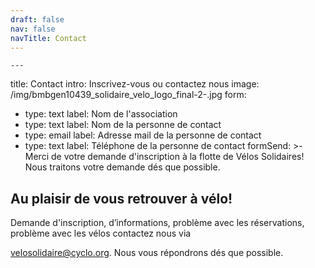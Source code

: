 ```yaml
---
draft: false
nav: false
navTitle: Contact
---
```

    ---
title: Contact
intro: Inscrivez-vous ou contactez nous
image: /img/bmbgen10439_solidaire_velo_logo_final-2-.jpg
form:
  - type: text
    label: Nom de l'association
  - type: text
    label: Nom de la personne de contact
  - type: email
    label: Adresse mail de la personne de contact
  - type: text
    label: Téléphone de la personne de contact
formSend: >-
  Merci de votre demande d'inscription à la flotte de Vélos Solidaires! Nous
  traitons votre demande dés que possible.

  Au plaisir de vous retrouver à vélo!
---
Demande d'inscription, d’informations, problème avec les réservations, problème avec les vélos contactez nous via

velosolidaire@cyclo.org. Nous vous répondrons dés que possible.